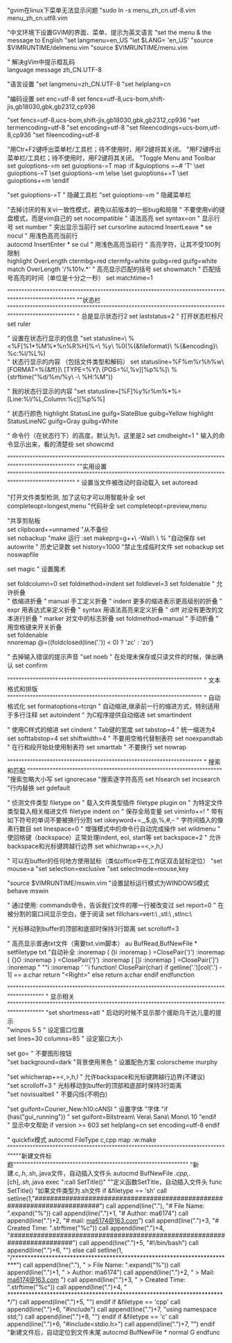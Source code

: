 "gvim在linux下菜单无法显示问题
"sudo ln -s menu_zh_cn.utf-8.vim menu_zh_cn.utf8.vim

"中文环境下设置GVIM的界面、菜单、提示为英文语言
"set the menu & the message to English
"set langmenu=en_US
"let $LANG= 'en_US'
"source $VIMRUNTIME/delmenu.vim
"source $VIMRUNTIME/menu.vim

" 解决gVim中提示框乱码  
language message zh_CN.UTF-8

"语言设置
"set langmenu=zh_CN.UTF-8
"set helplang=cn

"编码设置
set enc=utf-8
set fencs=utf-8,ucs-bom,shift-jis,gb18030,gbk,gb2312,cp936


"set fencs=utf-8,ucs-bom,shift-jis,gb18030,gbk,gb2312,cp936
"set termencoding=utf-8
"set encoding=utf-8
"set fileencodings=ucs-bom,utf-8,cp936
"set fileencoding=utf-8


"用Ctr+F2<C-F2>键呼出菜单栏/工具栏；待不使用时，用F2键将其关闭。
"用F2键呼出菜单栏/工具栏；待不使用时，用F2键将其关闭。
"Toggle Menu and Toolbar
set guioptions-=m
set guioptions-=T
map <silent> <F2> :if &guioptions =~# 'T' <Bar>
        \set guioptions-=T <Bar>
        \set guioptions-=m <bar>
    \else <Bar>
        \set guioptions+=T <Bar>
        \set guioptions+=m <Bar>
    \endif<CR>

"set guioptions-=T           " 隐藏工具栏
"set guioptions-=m           " 隐藏菜单栏





"去掉讨厌的有关vi一致性模式，避免以前版本的一些bug和局限 
" 不要使用vi的键盘模式，而是vim自己的
set nocompatible
" 语法高亮
set syntax=on
" 显示行号
set number
" 突出显示当前行
set cursorline 
autocmd InsertLeave * se nocul  " 用浅色高亮当前行  
autocmd InsertEnter * se cul    " 用浅色高亮当前行 
" 高亮字符，让其不受100列限制  
highlight OverLength ctermbg=red ctermfg=white guibg=red guifg=white  
match OverLength '/%101v.*'
" 高亮显示匹配的括号
set showmatch
" 匹配括号高亮的时间（单位是十分之一秒）
set matchtime=1             

"""""""""""""""""""""""""""""""""""""""""""""""""""""""""""""""""""""""""""""""""""""""""""""""""""""
""状态栏
"""""""""""""""""""""""""""""""""""""""""""""""""""""""""""""""""""""""""""""""""""""""""""""""""""""
" 总是显示状态行2
set laststatus=2
" 打开状态栏标尺
set ruler  
                
" 设置在状态行显示的信息
"set statusline=\ %<%F[%1*%M%*%n%R%H]%=\ %y\ %0(%{&fileformat}\ %{&encoding}\ %c:%l/%L%)\
" 状态行显示的内容 （包括文件类型和解码）
set statusline=%F%m%r%h%w\ [FORMAT=%{&ff}]\ [TYPE=%Y]\ [POS=%l,%v][%p%%]\ %{strftime(\"%d/%m/%y\ -\ %H:%M\")}     

" 我的状态行显示的内容
"set statusline=[%F]%y%r%m%*%=[Line:%l/%L,Column:%c][%p%%]

" 状态行颜色
highlight StatusLine guifg=SlateBlue guibg=Yellow
highlight StatusLineNC guifg=Gray guibg=White


" 命令行（在状态行下）的高度，默认为1，这里是2
set cmdheight=1
" 输入的命令显示出来，看的清楚些
set showcmd             

"""""""""""""""""""""""""""""""""""""""""""""""""""""""""""""""""""""""""""""""""""""""""""""""""""""
""实用设置
"""""""""""""""""""""""""""""""""""""""""""""""""""""""""""""""""""""""""""""""""""""""""""""""""""""
" 设置当文件被改动时自动载入
set autoread

"打开文件类型检测, 加了这句才可以用智能补全
set completeopt=longest,menu
"代码补全 
set completeopt=preview,menu 

"共享剪贴板  
set clipboard+=unnamed 
"从不备份  
set nobackup
"make 运行
:set makeprg=g++\ -Wall\ \ %
"自动保存
set autowrite
" 历史记录数
set history=1000
"禁止生成临时文件
set nobackup
set noswapfile

set magic                   " 设置魔术



set foldcolumn=0
set foldmethod=indent 
set foldlevel=3 
set foldenable      " 允许折叠  
" 依缩进折叠 
"   manual  手工定义折叠 
"   indent  更多的缩进表示更高级别的折叠 
"   expr    用表达式来定义折叠 
"   syntax  用语法高亮来定义折叠 
"   diff    对没有更改的文本进行折叠 
"   marker  对文中的标志折叠 
set foldmethod=manual   " 手动折叠
" 用空格键来开关折叠  
set foldenable  
nnoremap <space> @=((foldclosed(line('.')) < 0) ? 'zc' : 'zo')<CR>  

" 去掉输入错误的提示声音
"set noeb
" 在处理未保存或只读文件的时候，弹出确认
set confirm

"""""""""""""""""""""""""""""""""""""""""""""""""""""""""""""""""""""
" 文本格式和排版
"""""""""""""""""""""""""""""""""""""""""""""""""""""""""""""""""""""
" 自动格式化
set formatoptions=tcrqn
" 自动缩进,继承前一行的缩进方式，特别适用于多行注释
set autoindent
" 为C程序提供自动缩进
set smartindent
 
" 使用C样式的缩进
set cindent
" Tab键的宽度
set tabstop=4
" 统一缩进为4
set softtabstop=4
set shiftwidth=4
" 不要用空格代替制表符
set noexpandtab
" 在行和段开始处使用制表符
set smarttab
" 不要换行
set nowrap




"""""""""""""""""""""""""""""""""""""""""""""""""""""""""""""""""""""
" 搜索和匹配
"""""""""""""""""""""""""""""""""""""""""""""""""""""""""""""""""""""
"搜索忽略大小写
set ignorecase
"搜索逐字符高亮
set hlsearch
set incsearch
"行内替换
set gdefault


" 侦测文件类型
filetype on
" 载入文件类型插件
filetype plugin on
" 为特定文件类型载入相关缩进文件
filetype indent on
" 保存全局变量
set viminfo+=!
" 带有如下符号的单词不要被换行分割
set iskeyword+=_,$,@,%,#,-
" 字符间插入的像素行数目
set linespace=0
" 增强模式中的命令行自动完成操作
set wildmenu
" 使回格键（backspace）正常处理indent, eol, start等
set backspace=2
" 允许backspace和光标键跨越行边界
set whichwrap+=<,>,h,l

" 可以在buffer的任何地方使用鼠标（类似office中在工作区双击鼠标定位）
"set mouse=a
"set selection=exclusive
"set selectmode=mouse,key

"source $VIMRUNTIME/mswin.vim 
"设置鼠标运行模式为WINDOWS模式 
behave mswin 


" 通过使用: commands命令，告诉我们文件的哪一行被改变过
set report=0
" 在被分割的窗口间显示空白，便于阅读
set fillchars=vert:\ ,stl:\ ,stlnc:\

" 光标移动到buffer的顶部和底部时保持3行距离
set scrolloff=3

" 高亮显示普通txt文件（需要txt.vim脚本）
au BufRead,BufNewFile *  setfiletype txt
"自动补全
:inoremap ( ()<ESC>i
:inoremap ) <c-r>=ClosePair(')')<CR>
:inoremap { {<CR>}<ESC>O
:inoremap } <c-r>=ClosePair('}')<CR>
:inoremap [ []<ESC>i
:inoremap ] <c-r>=ClosePair(']')<CR>
:inoremap " ""<ESC>i
:inoremap ' ''<ESC>i
function! ClosePair(char)
    if getline('.')[col('.') - 1] == a:char
        return "\<Right>"
    else
        return a:char
    endif
endfunction



""""""""""""""""""""""""""""""""""""""""""""""""""""""""""""""""""""""""""""""""""""""""""
" 显示相关  
""""""""""""""""""""""""""""""""""""""""""""""""""""""""""""""""""""""""""""""""""""""""""
"set shortmess=atI   " 启动的时候不显示那个援助乌干达儿童的提示  
"winpos 5 5          " 设定窗口位置  
set lines=30 columns=85    " 设定窗口大小  
  
set go=             " 不要图形按钮  
"set background=dark "背景使用黑色 
" 设置配色方案
colorscheme murphy
 
 
  
 
 
  
"set whichwrap+=<,>,h,l   " 允许backspace和光标键跨越行边界(不建议)  
"set scrolloff=3     " 光标移动到buffer的顶部和底部时保持3行距离  
"set novisualbell    " 不要闪烁(不明白) 
 
  

"set guifont=Courier_New:h10:cANSI   " 设置字体 
"字体 
"if (has("gui_running")) 
"   set guifont=Bitstream\ Vera\ Sans\ Mono\ 10 
"endif   
" 显示中文帮助
if version >= 603
    set helplang=cn
    set encoding=utf-8
endif

 

" quickfix模式
autocmd FileType c,cpp map <buffer> <leader><space> :w<cr>:make<cr>
"""""""""""""""""""""""""""""""""""""""""""""""""""""""""""""""""""""""""""""
"""""新建文件标题""""""""""""""""""""""""""""""""""""""""""""""""""""""""""""""
"新建.c,.h,.sh,.java文件，自动插入文件头 
autocmd BufNewFile *.cpp,*.[ch],*.sh,*.java exec ":call SetTitle()" 
""定义函数SetTitle，自动插入文件头 
func SetTitle() 
    "如果文件类型为.sh文件 
    if &filetype == 'sh' 
        call setline(1,"\#########################################################################") 
        call append(line("."), "\# File Name: ".expand("%")) 
        call append(line(".")+1, "\# Author: ma6174") 
        call append(line(".")+2, "\# mail: ma6174@163.com") 
        call append(line(".")+3, "\# Created Time: ".strftime("%c")) 
        call append(line(".")+4, "\#########################################################################") 
        call append(line(".")+5, "\#!/bin/bash") 
        call append(line(".")+6, "") 
    else 
        call setline(1, "/*************************************************************************") 
        call append(line("."), "    > File Name: ".expand("%")) 
        call append(line(".")+1, "    > Author: ma6174") 
        call append(line(".")+2, "    > Mail: ma6174@163.com ") 
        call append(line(".")+3, "    > Created Time: ".strftime("%c")) 
        call append(line(".")+4, " ************************************************************************/") 
        call append(line(".")+5, "")
    endif
    if &filetype == 'cpp'
        call append(line(".")+6, "#include<iostream>")
        call append(line(".")+7, "using namespace std;")
        call append(line(".")+8, "")
    endif
    if &filetype == 'c'
        call append(line(".")+6, "#include<stdio.h>")
        call append(line(".")+7, "")
    endif
    "新建文件后，自动定位到文件末尾
    autocmd BufNewFile * normal G
endfunc 
